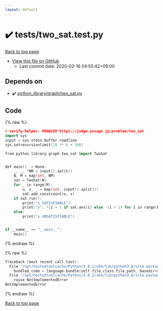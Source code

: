 ```yaml
---
layout: default
---
```


<!-- mathjax config similar to math.stackexchange -->
<script type="text/javascript" async
  src="https://cdnjs.cloudflare.com/ajax/libs/mathjax/2.7.5/MathJax.js?config=TeX-MML-AM_CHTML">
</script>
<script type="text/x-mathjax-config">
  MathJax.Hub.Config({
    TeX: { equationNumbers: { autoNumber: "AMS" }},
    tex2jax: {
      inlineMath: [ ['$','$'] ],
      processEscapes: true
    },
    "HTML-CSS": { matchFontHeight: false },
    displayAlign: "left",
    displayIndent: "2em"
  });
</script>

<script type="text/javascript" src="https://cdnjs.cloudflare.com/ajax/libs/jquery/3.4.1/jquery.min.js"></script>
<script src="https://cdn.jsdelivr.net/npm/jquery-balloon-js@1.1.2/jquery.balloon.min.js" integrity="sha256-ZEYs9VrgAeNuPvs15E39OsyOJaIkXEEt10fzxJ20+2I=" crossorigin="anonymous"></script>
<script type="text/javascript" src="../../assets/js/copy-button.js"></script>
<link rel="stylesheet" href="../../assets/css/copy-button.css" />


# :heavy_check_mark: tests/two_sat.test.py

<a href="../../index.html">Back to top page</a>

* <a href="{{ site.github.repository_url }}/blob/master/tests/two_sat.test.py">View this file on GitHub</a>
    - Last commit date: 2020-02-16 04:55:42+09:00




## Depends on

* :heavy_check_mark: <a href="../../library/python_library/graph/two_sat.py.html">python_library/graph/two_sat.py</a>


## Code

<a id="unbundled"></a>
{% raw %}
```cpp
# verify-helper: PROBLEM https://judge.yosupo.jp/problem/two_sat
import sys
input = sys.stdin.buffer.readline
sys.setrecursionlimit(10 ** 6 + 100)

from python_library.graph.two_sat import TwoSat


def main() -> None:
    _, _, *NM = input().split()
    N, M = map(int, NM)
    sat = TwoSat(N)
    for _ in range(M):
        u, v, _ = map(int, input().split())
        sat.add_constraint(u, v)
    if sat.run():
        print("s SATISFIABLE")
        print("v", *[i + 1 if sat.ans[i] else -(i + 1) for i in range(N)], 0)
    else:
        print("s UNSATISFIABLE")


if __name__ == "__main__":
    main()

```
{% endraw %}

<a id="bundled"></a>
{% raw %}
```cpp
Traceback (most recent call last):
  File "/opt/hostedtoolcache/Python/3.8.1/x64/lib/python3.8/site-packages/onlinejudge_verify/docs.py", line 348, in write_contents
    bundled_code = language.bundle(self.file_class.file_path, basedir=self.cpp_source_path)
  File "/opt/hostedtoolcache/Python/3.8.1/x64/lib/python3.8/site-packages/onlinejudge_verify/languages/python.py", line 68, in bundle
    raise NotImplementedError
NotImplementedError

```
{% endraw %}

<a href="../../index.html">Back to top page</a>


